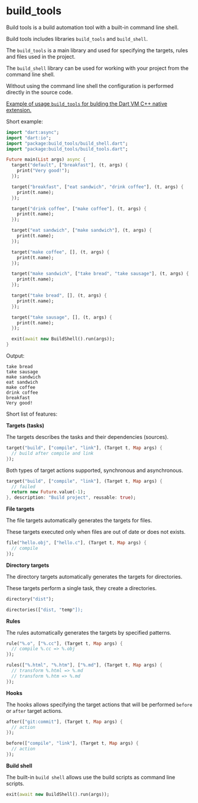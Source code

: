 build_tools
===========

Build tools is a build automation tool with a built-in command line shell.

Build tools includes libraries `build_tools` and `build_shell`.

The `build_tools` is a main library and used for specifying the targets, rules and files used in the project.

The `build_shell` library can be  used for working with your project from the command line shell.

Without using the command line shell the configuration is performed directly in the source code.

[Example of usage `build_tools` for bulding the Dart VM C++ native extension.][native_extension_with_build_tools]

Short example:

```dart
import "dart:async";
import "dart:io";
import "package:build_tools/build_shell.dart";
import "package:build_tools/build_tools.dart";

Future main(List args) async {
  target("default", ["breakfast"], (t, args) {
    print("Very good!");
  });

  target("breakfast", ["eat sandwich", "drink coffee"], (t, args) {
    print(t.name);
  });

  target("drink coffee", ["make coffee"], (t, args) {
    print(t.name);
  });

  target("eat sandwich", ["make sandwich"], (t, args) {
    print(t.name);
  });

  target("make coffee", [], (t, args) {
    print(t.name);
  });

  target("make sandwich", ["take bread", "take sausage"], (t, args) {
    print(t.name);
  });

  target("take bread", [], (t, args) {
    print(t.name);
  });

  target("take sausage", [], (t, args) {
    print(t.name);
  });

  exit(await new BuildShell().run(args));
}
```

Output:

```
take bread
take sausage
make sandwich
eat sandwich
make coffee
drink coffee
breakfast
Very good!
```

Short list of features:

**Targets (tasks)**

The targets describes the tasks and their dependencies (sources).

```dart
target("build", ["compile", "link"], (Target t, Map args) {
  // build after compile and link  
});
```

Both types of target actions supported, synchronous and asynchronous.

```dart
target("build", ["compile", "link"], (Target t, Map args) {
  // failed
  return new Future.value(-1);
}, description: "Build project", reusable: true);
```

**File targets**

The file targets automatically generates the targets for files.

These targets executed only when files are out of date or does not exists.

```dart
file("hello.obj", ["hello.c"], (Target t, Map args) {
  // compile
});
```

**Directory targets**

The directory targets automatically generates the targets for directories.

These targets perform a single task, they create a directories.

```dart
directory("dist");
```

```dart
directories(["dist, "temp"]);
```

**Rules**

The rules automatically generates the targets by specified patterns.

```dart
rule("%.o", ["%.cc"], (Target t, Map args) {
  // compile %.cc => %.obj 
});
```

```dart
rules(["%.html", "%.htm"], ["%.md"], (Target t, Map args) {
  // transform %.html => %.md
  // transform %.htm => %.md
});
```

**Hooks**

The hooks allows specifying the target actions that will be performed `before` or `after` target actions.

```dart
after(["git:commit"], (Target t, Map args) {
  // action
});
```

```dart
before(["compile", "link"], (Target t, Map args) {
  // action
});
```

**Build shell**

The built-in `build shell` allows use the build scripts as command line scripts.

```dart
exit(await new BuildShell().run(args));
```

[native_extension_with_build_tools]: https://github.com/mezoni/native_extension_with_build_tools
